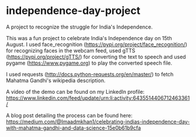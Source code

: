 # independence-day-project
A project to recognize the struggle for India's Independence. 

This was a fun project to celebrate India's Independence day on 15th August. I used face_recognition (https://pypi.org/project/face_recognition/) for recognizing faces in the webcam feed, used gTTS (https://pypi.org/project/gTTS/) for converting the text to speech and used pygame (https://www.pygame.org) to play the converted speech file. 

I used requests (http://docs.python-requests.org/en/master/) to fetch Mahatma Gandhi's wikipedia description. 

A video of the demo can be found on my LinkedIn profile: https://www.linkedin.com/feed/update/urn:li:activity:6435514406712463361/

A blog post detailing the process can be found here: https://medium.com/@Imaadmkhan1/celebrating-indias-independence-day-with-mahatma-gandhi-and-data-science-15e0b61b9cfa


